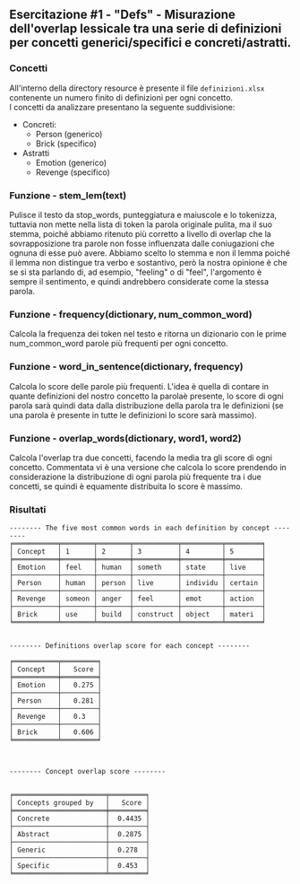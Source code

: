 ## Esercitazione #1 - "Defs" - Misurazione dell'overlap lessicale tra una serie di definizioni per concetti generici/specifici e concreti/astratti.

### Concetti
All'interno della directory resource è presente il file `definizioni.xlsx` contenente un numero finito di definizioni per ogni concetto.  
I concetti da analizzare presentano la seguente suddivisione:
- Concreti:
  - Person (generico)
  - Brick (specifico)
- Astratti
  - Emotion (generico)
  - Revenge (specifico)

### Funzione - stem_lem(text)
Pulisce il testo da stop_words, punteggiatura e maiuscole e lo tokenizza, tuttavia non mette nella lista di token la parola originale pulita, ma il suo stemma, poiché abbiamo ritenuto più corretto a livello di overlap che la sovrapposizione tra parole non fosse influenzata dalle coniugazioni che ognuna di esse può avere. Abbiamo scelto lo stemma e non il lemma poiché il lemma non distingue tra verbo e sostantivo, però la nostra opinione è che se si sta parlando di, ad esempio, "feeling" o di "feel", l'argomento è sempre il sentimento, e quindi andrebbero considerate come la stessa parola.


### Funzione - frequency(dictionary, num_common_word)
Calcola la frequenza dei token nel testo e ritorna un dizionario con le prime num_common_word parole più frequenti per ogni concetto.

### Funzione - word_in_sentence(dictionary, frequency)
Calcola lo score delle parole più frequenti. L'idea è quella di contare in quante definizioni del nostro concetto la parolaè presente, lo score di ogni parola sarà quindi data dalla distribuzione della parola tra le definizioni (se una parola è presente in tutte le definizioni lo score sarà massimo).

### Funzione - overlap_words(dictionary, word1, word2)
Calcola l'overlap tra due concetti, facendo la media tra gli score di ogni concetto.
Commentata vi è una versione che calcola lo score prendendo in considerazione la distribuzione di ogni parola più frequente tra i due concetti, se quindi è equamente distribuita lo score è massimo.


### Risultati
```
-------- The five most common words in each definition by concept --------
╒═══════════╤════════╤════════╤═══════════╤══════════╤═════════╕
│ Concept   │ 1      │ 2      │ 3         │ 4        │ 5       │
╞═══════════╪════════╪════════╪═══════════╪══════════╪═════════╡
│ Emotion   │ feel   │ human  │ someth    │ state    │ live    │
├───────────┼────────┼────────┼───────────┼──────────┼─────────┤
│ Person    │ human  │ person │ live      │ individu │ certain │
├───────────┼────────┼────────┼───────────┼──────────┼─────────┤
│ Revenge   │ someon │ anger  │ feel      │ emot     │ action  │
├───────────┼────────┼────────┼───────────┼──────────┼─────────┤
│ Brick     │ use    │ build  │ construct │ object   │ materi  │
╘═══════════╧════════╧════════╧═══════════╧══════════╧═════════╛


-------- Definitions overlap score for each concept --------

╒═══════════╤═════════╕
│ Concept   │   Score │
╞═══════════╪═════════╡
│ Emotion   │   0.275 │
├───────────┼─────────┤
│ Person    │   0.281 │
├───────────┼─────────┤
│ Revenge   │   0.3   │
├───────────┼─────────┤
│ Brick     │   0.606 │
╘═══════════╧═════════╛



-------- Concept overlap score --------


╒═══════════════════════╤═════════╕
│ Concepts grouped by   │   Score │
╞═══════════════════════╪═════════╡
│ Concrete              │  0.4435 │
├───────────────────────┼─────────┤
│ Abstract              │  0.2875 │
├───────────────────────┼─────────┤
│ Generic               │  0.278  │
├───────────────────────┼─────────┤
│ Specific              │  0.453  │
╘═══════════════════════╧═════════╛
